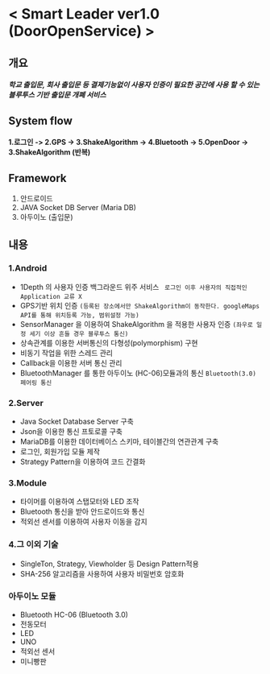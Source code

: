 # < Smart Leader ver1.0 (DoorOpenService) > 

## 개요 
##### 학교 출입문, 회사 출입문 등 결제기능없이 사용자 인증이 필요한 공간에 사용 할 수 있는 블루투스 기반 출입문 개폐 서비스

## System flow
#### 1.로그인 -> 2.GPS -> 3.ShakeAlgorithm -> 4.Bluetooth -> 5.OpenDoor -> 3.ShakeAlgorithm (반복)

## Framework
1. 안드로이드
2. JAVA Socket DB Server (Maria DB)
3. 아두이노 (출입문)


## 내용


### 1.Android
- 1Depth 의 사용자 인증 백그라운드 위주 서비스
`` 로그인 이후 사용자의 직접적인 Application 교류 X``
- GPS기반 위치 인증
``(등록된 장소에서만 ShakeAlgorithm이 동작한다. googleMaps API를 통해 위치등록 가능, 범위설정 가능)``
- SensorManager 을 이용하여 ShakeAlgorithm 을 적용한 사용자 인증 
 ``(좌우로 일정 세기 이상 흔들 경우 블루투스 통신)``
- 상속관계를 이용한 서버통신의 다형성(polymorphism) 구현
- 비동기 작업을 위한 스레드 관리
- Callback을 이용한 서버 통신 관리
- BluetoothManager 를 통한 아두이노 (HC-06)모듈과의 통신
``Bluetooth(3.0) 페어링 통신``
  
### 2.Server
- Java Socket Database Server 구축
- Json을 이용한 통신 프토로콜 구축
- MariaDB를 이용한 데이터베이스 스키마, 테이블간의 연관관계 구축
- 로그인, 회원가입 모듈 제작
- Strategy Pattern을 이용하여 코드 간결화
  
### 3.Module
- 타이머를 이용하여 스탭모터와 LED 조작
- Bluetooth 통신을 받아 안드로이드와 통신
- 적외선 센서를 이용하여 사용자 이동을 감지
  
### 4.그 이외 기술
- SingleTon, Strategy, Viewholder 등 Design Pattern적용
- SHA-256 알고리즘을 사용하여 사용자 비밀번호 암호화
  
### 아두이노 모듈
 - Bluetooth HC-06 (Bluetooth 3.0)
 - 전동모터
 - LED
 - UNO
 - 적외선 센서
 - 미니빵판
